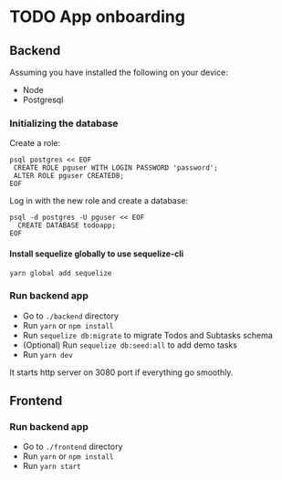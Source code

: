 # TODO App onboarding

## Backend

Assuming you have installed the following on your device:

- Node
- Postgresql

### Initializing the database

Create a role:

```
psql postgres << EOF
 CREATE ROLE pguser WITH LOGIN PASSWORD 'password';
 ALTER ROLE pguser CREATEDB;
EOF
```

Log in with the new role and create a database:

```
psql -d postgres -U pguser << EOF
  CREATE DATABASE todoapp;
EOF
```

#### Install sequelize globally to use sequelize-cli

`yarn global add sequelize`

### Run backend app

- Go to `./backend` directory
- Run `yarn` or `npm install`
- Run `sequelize db:migrate` to migrate Todos and Subtasks schema
- (Optional) Run `sequelize db:seed:all` to add demo tasks
- Run `yarn dev`

It starts http server on 3080 port if everything go smoothly.

## Frontend

### Run backend app

- Go to `./frontend` directory
- Run `yarn` or `npm install`
- Run `yarn start`
